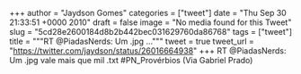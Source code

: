 
+++
author = "Jaydson Gomes"
categories = ["tweet"]
date = "Thu Sep 30 21:33:51 +0000 2010"
draft = false
image = "No media found for this Tweet"
slug = "5cd28e2600184d8b2b442bec031629760da86768"
tags = ["tweet"]
title = """RT @PiadasNerds: Um .jpg ..."""
tweet = true
tweet_url = "https://twitter.com/jaydson/status/26016664938"
+++
RT @PiadasNerds: Um .jpg vale mais que mil .txt #PN_Provérbios (Via Gabriel Prado)
